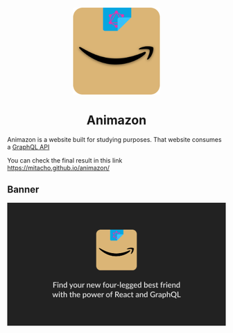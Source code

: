 <p align="center">
  <img src=".github/icon.svg" width="200" />
</p>

<h1 align="center">
  Animazon
</h1>

Animazon is a website built for studying purposes. That website consumes a [GraphQL API](https://github.com/Mitacho/animazon-graphql)

You can check the final result in this link <https://mitacho.github.io/animazon/>

## Banner

![Animazon Banner](/.github/banner.svg)